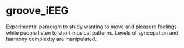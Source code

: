 # groove_iEEG
Experimental paradigm to study wanting to move and pleasure feelings while people listen to short musical patterns. Levels of syncopation and harmony complexity are manipulated.
